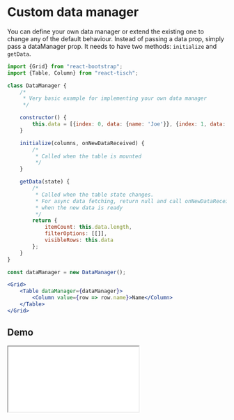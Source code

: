 # Custom data manager

You can define your own data manager or extend the existing one to change
any of the default behaviour. Instead of passing a data prop, simply pass
a dataManager prop. It needs to have two methods: `initialize` and
`getData`.

```jsx
import {Grid} from "react-bootstrap";
import {Table, Column} from "react-tisch";

class DataManager {
    /*
     * Very basic example for implementing your own data manager
     */

    constructor() {
        this.data = [{index: 0, data: {name: 'Joe'}}, {index: 1, data: {name: 'Mike'}}];
    }

    initialize(columns, onNewDataReceived) {
        /*
         * Called when the table is mounted
         */
    }

    getData(state) {
        /*
         * Called when the table state changes.
         * For async data fetching, return null and call onNewDataReceived
         * when the new data is ready
         */
        return {
            itemCount: this.data.length,
            filterOptions: [[]],
            visibleRows: this.data
        };
    }
}

const dataManager = new DataManager();

<Grid>
    <Table dataManager={dataManager}>
        <Column value={row => row.name}>Name</Column>
    </Table>
</Grid>
```

## Demo

<iframe src="../../demo/index.html#Sample2">
</iframe>
